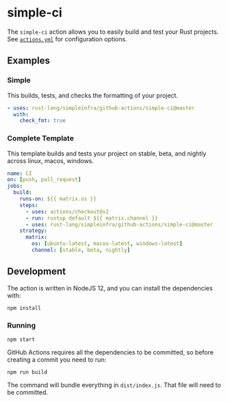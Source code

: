 # simple-ci

The `simple-ci` action allows you to easily build and test your Rust projects.
See [`actions.yml`] for configuration options.

[`actions.yml`]: ./actions.yml

## Examples

### Simple
This builds, tests, and checks the formatting of your project.
```yaml
- uses: rust-lang/simpleinfra/github-actions/simple-ci@master
  with:
    check_fmt: true
```

### Complete Template
This template builds and tests your project on stable, beta, and nightly across
linux, macos, windows.

```yaml
name: CI
on: [push, pull_request]
jobs:
  build:
    runs-on: ${{ matrix.os }}
    steps:
      - uses: actions/checkout@v2
      - run: rustup default ${{ matrix.channel }}
      - uses: rust-lang/simpleinfra/github-actions/simple-ci@master
    strategy:
      matrix:
        os: [ubuntu-latest, macos-latest, windows-latest]
        channel: [stable, beta, nightly]
```

## Development

The action is written in NodeJS 12, and you can install the dependencies with:

```
npm install
```

### Running

```
npm start
```

GitHub Actions requires all the dependencies to be committed, so before
creating a commit you need to run:

```
npm run build
```

The command will bundle everything in `dist/index.js`. That file will need to
be committed.
